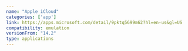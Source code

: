 ```yaml
---
name: "Apple iCloud"
categories: ['app']
link: https://apps.microsoft.com/detail/9pktq5699m62?hl=en-us&gl=US
compatibility: emulation
versionFrom: "14.2"
type: applications
---
```


